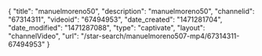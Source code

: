 {
    "title": "manuelmoreno50",
    "description": "manuelmoreno50",
    "channelid": "67314311",
    "videoid": "67494953",
    "date_created": "1471281704",
    "date_modified": "1471287088",
    "type": "captivate",
    "layout": "channelVideo",
    "url": "\/star-search\/manuelmoreno507-mp4\/67314311-67494953"
}